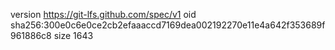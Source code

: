version https://git-lfs.github.com/spec/v1
oid sha256:300e0c6e0ce2cb2efaaaccd7169dea002192270e11e4a642f353689f961886c8
size 1643
